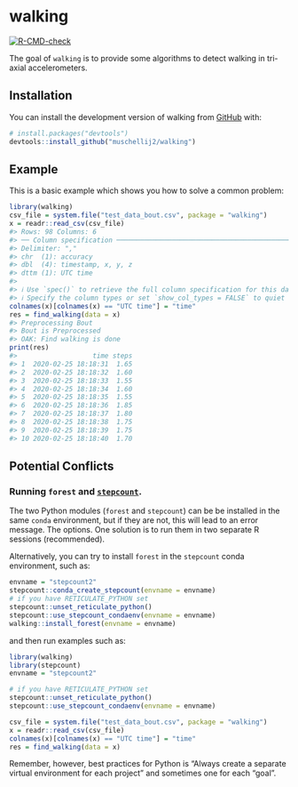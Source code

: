 
<!-- README.md is generated from README.Rmd. Please edit that file -->

# walking

<!-- badges: start -->

[![R-CMD-check](https://github.com/muschellij2/walking/actions/workflows/R-CMD-check.yaml/badge.svg)](https://github.com/muschellij2/walking/actions/workflows/R-CMD-check.yaml)
<!-- badges: end -->

The goal of `walking` is to provide some algorithms to detect walking in
tri-axial accelerometers.

## Installation

You can install the development version of walking from
[GitHub](https://github.com/) with:

``` r
# install.packages("devtools")
devtools::install_github("muschellij2/walking")
```

## Example

This is a basic example which shows you how to solve a common problem:

``` r
library(walking)
csv_file = system.file("test_data_bout.csv", package = "walking")
x = readr::read_csv(csv_file)
#> Rows: 98 Columns: 6
#> ── Column specification ────────────────────────────────────────────────────────
#> Delimiter: ","
#> chr  (1): accuracy
#> dbl  (4): timestamp, x, y, z
#> dttm (1): UTC time
#> 
#> ℹ Use `spec()` to retrieve the full column specification for this data.
#> ℹ Specify the column types or set `show_col_types = FALSE` to quiet this message.
colnames(x)[colnames(x) == "UTC time"] = "time"
res = find_walking(data = x)
#> Preprocessing Bout
#> Bout is Preprocessed
#> OAK: Find walking is done
print(res)
#>                   time steps
#> 1  2020-02-25 18:18:31  1.65
#> 2  2020-02-25 18:18:32  1.60
#> 3  2020-02-25 18:18:33  1.55
#> 4  2020-02-25 18:18:34  1.60
#> 5  2020-02-25 18:18:35  1.55
#> 6  2020-02-25 18:18:36  1.85
#> 7  2020-02-25 18:18:37  1.80
#> 8  2020-02-25 18:18:38  1.75
#> 9  2020-02-25 18:18:39  1.75
#> 10 2020-02-25 18:18:40  1.70
```

## Potential Conflicts

### Running `forest` and [`stepcount`](https://github.com/jhuwit/stepcount).

The two Python modules (`forest` and `stepcount`) can be be installed in
the same `conda` environment, but if they are not, this will lead to an
error message. The options. One solution is to run them in two separate
R sessions (recommended).

Alternatively, you can try to install `forest` in the `stepcount` conda
environment, such as:

``` r
envname = "stepcount2"
stepcount::conda_create_stepcount(envname = envname)
# if you have RETICULATE_PYTHON set
stepcount::unset_reticulate_python()
stepcount::use_stepcount_condaenv(envname = envname)
walking::install_forest(envname = envname)
```

and then run examples such as:

``` r
library(walking)
library(stepcount)
envname = "stepcount2"

# if you have RETICULATE_PYTHON set
stepcount::unset_reticulate_python()
stepcount::use_stepcount_condaenv(envname = envname)

csv_file = system.file("test_data_bout.csv", package = "walking")
x = readr::read_csv(csv_file)
colnames(x)[colnames(x) == "UTC time"] = "time"
res = find_walking(data = x)
```

Remember, however, best practices for Python is “Always create a
separate virtual environment for each project” and sometimes one for
each “goal”.
